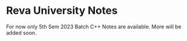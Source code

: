 # Reva University Notes

For now only 5th Sem 2023 Batch C++ Notes are available. More will be added soon.
